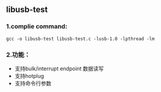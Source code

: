 ## libusb-test

### 1.complie command: 
	gcc -o libusb-test libusb-test.c -lusb-1.0 -lpthread -lm

### 2.功能： 
- 支持bulk/interrupt endpoint 数据读写
- 支持hotplug
- 支持命令行参数